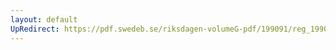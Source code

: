 ```yaml
---
layout: default
UpRedirect: https://pdf.swedeb.se/riksdagen-volumeG-pdf/199091/reg_199091/reg_199091_0985.pdf
---
```

